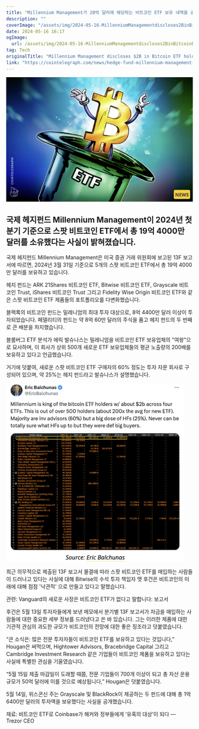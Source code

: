 ```yaml
---
title: "Millennium Management가 20억 달러에 해당하는 비트코인 ETF 보유 내역을 공개합니다"
description: ""
coverImage: "/assets/img/2024-05-16-MillenniumManagementdiscloses2BinBitcoinETFholdings_thumbnail.png"
date: 2024-05-16 16:17
ogImage: 
  url: /assets/img/2024-05-16-MillenniumManagementdiscloses2BinBitcoinETFholdings_thumbnail.png
tag: Tech
originalTitle: "Millennium Management discloses $2B in Bitcoin ETF holdings"
link: "https://cointelegraph.com/news/hedge-fund-millennium-management-two-billion-bitcoin-etf-holdings"
---
```



![Millennium Management](/assets/img/2024-05-16-MillenniumManagementdiscloses2BinBitcoinETFholdings_thumbnail.png)

## 국제 헤지펀드 Millennium Management이 2024년 첫 분기 기준으로 스팟 비트코인 ETF에서 총 19억 4000만 달러를 소유했다는 사실이 밝혀졌습니다.

국제 헤지펀드 Millennium Management은 미국 증권 거래 위원회에 보고된 13F 보고서에 따르면, 2024년 3월 31일 기준으로 5개의 스팟 비트코인 ETF에서 총 19억 4000만 달러를 보유하고 있습니다.

<div class="content-ad"></div>

헤지 펀드는 ARK 21Shares 비트코인 ETF, Bitwise 비트코인 ETF, Grayscale 비트코인 Trust, iShares 비트코인 Trust 그리고 Fidelity Wise Origin 비트코인 ETF와 같은 스팟 비트코인 ETF 제품들의 포트폴리오를 다변화했습니다.

블랙록의 비트코인 펀드는 밀레니엄의 최대 투자 대상으로, 8억 4400만 달러 이상이 투자되었습니다. 페델리티의 펀드는 약 8억 60만 달러의 주식을 품고 헤지 펀드의 두 번째로 큰 배분을 차지했습니다.

블룸버그 ETF 분석가 에릭 발슈나스는 밀레니엄을 비트코인 ETF 보유업체의 "여왕"으로 묘사하며, 이 회사가 상위 500개 새로운 ETF 보유업체들의 평균 노출량의 200배를 보유하고 있다고 언급했습니다.

거기에 덧붙여, 새로운 스팟 비트코인 ETF 구매자의 60% 정도는 투자 자문 회사로 구성되어 있으며, 약 25%는 헤지 펀드라고 발슈나스가 설명했습니다.

<div class="content-ad"></div>

![Millennium Management discloses $2B in Bitcoin ETF holdings](/assets/img/2024-05-16-MillenniumManagementdiscloses2BinBitcoinETFholdings_0.png)

최근 의무적으로 제출된 13F 보고서 물결에 따라 스팟 비트코인 ETF를 매입하는 사람들이 드러나고 있다는 사실에 대해 Bitwise의 수석 투자 책임자 맷 후건은 비트코인의 미래에 대해 점점 '낙관적' 으로 만들고 있다고 말했습니다.

관련: Vanguard의 새로운 사장은 비트코인 ETF가 없다고 말합니다: 보고서

후건은 5월 13일 투자자들에게 보낸 메모에서 분기별 13F 보고서가 자금을 매입하는 사람들에 대한 중요한 세부 정보를 드러냈다고 쓴 바 있습니다. 그는 이러한 제품에 대한 기관적 관심의 과도한 규모가 비트코인의 전망에 대한 좋은 징조라고 덧붙였습니다.

<div class="content-ad"></div>

“큰 소식은: 많은 전문 투자자들이 비트코인 ETF를 보유하고 있다는 것입니다,” Hougan은 써먹으며, Hightower Advisors, Bracebridge Capital 그리고 Cambridge Investment Research 같은 기업들이 비트코인 제품을 보유하고 있다는 사실에 특별한 관심을 기울였습니다.

“5월 15일 제출 마감일이 도래할 때쯤, 전문 기업들이 700개 이상이 되고 총 자산 운용 규모가 50억 달러에 이를 것으로 예상됩니다,” Hougan은 덧붙였습니다.

5월 14일, 위스콘신 주는 Grayscale 및 BlackRock이 제공하는 두 펀드에 대해 총 1억 6400만 달러의 투자액을 보유했다는 사실을 공개했습니다.

재료: 비트코인 ETF로 Coinbase가 해커와 정부들에게 ‘유혹의 대상’이 되다 — Trezor CEO